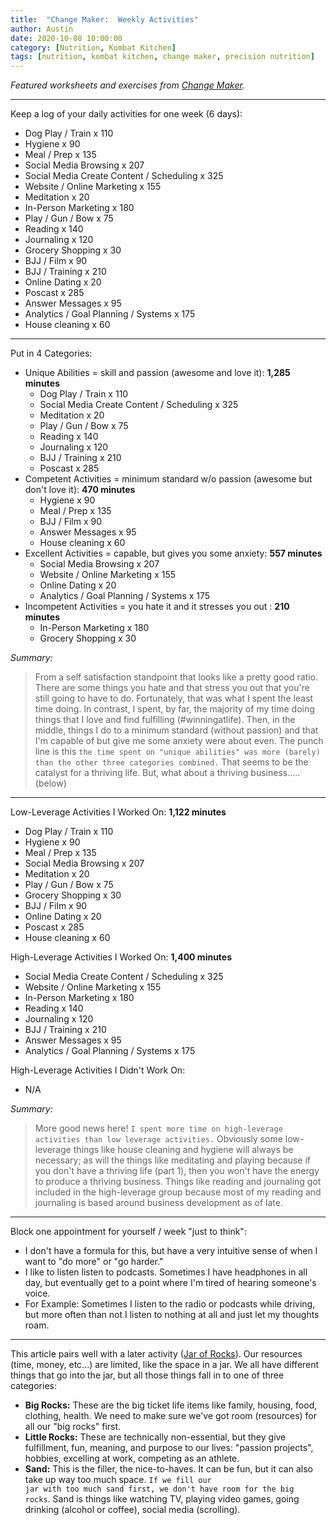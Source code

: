 ```yaml
---
title:  "Change Maker:  Weekly Activities"
author: Austin
date: 2020-10-08 10:00:00
category: [Nutrition, Kombat Kitchen]
tags: [nutrition, kombat kitchen, change maker, precision nutrition]
---
```


*Featured worksheets and exercises from [Change Maker](https://amzn.to/3nvvUo4).*

---

Keep a log of your daily activities for one week (6 days):
 
 * Dog  Play / Train x 110
 * Hygiene x 90
 * Meal / Prep x 135
 * Social Media Browsing x 207
 * Social Media Create Content / Scheduling x 325
* Website / Online Marketing x 155
* Meditation x 20
* In-Person Marketing x 180
* Play / Gun / Bow x 75
* Reading x 140
* Journaling x 120
* Grocery Shopping x 30
* BJJ / Film x 90
* BJJ / Training x 210
* Online Dating x 20
* Poscast x 285
* Answer Messages x 95
* Analytics / Goal Planning / Systems x 175
* House cleaning x 60

---

Put in 4 Categories:

* Unique Abilities = skill and passion (awesome and love it): **1,285 minutes**
    *  Dog  Play / Train x 110
    *  Social Media Create Content / Scheduling x 325
    *  Meditation x 20
    *  Play / Gun / Bow x 75
    *  Reading x 140
    *  Journaling x 120
    *  BJJ / Training x 210
    *  Poscast x 285
* Competent Activities = minimum standard w/o passion (awesome but don't love it): **470 minutes**
    * Hygiene x 90
    * Meal / Prep x 135
    * BJJ / Film x 90
    * Answer Messages x 95
    * House cleaning x 60
* Excellent Activities = capable, but gives you some anxiety: **557 minutes**
    * Social Media Browsing x 207
    * Website / Online Marketing x 155
    * Online Dating x 20
    * Analytics / Goal Planning / Systems x 175
* Incompetent Activities = you hate it and it stresses you out : **210 minutes**
    * In-Person Marketing x 180
    * Grocery Shopping x 30

*Summary:*  

> From a self satisfaction standpoint that looks like a pretty good ratio.  There are some things you hate and that stress you out that you're still going to have to do.  Fortunately, that was what I spent the least time doing.  In contrast, I spent, by far, the majority of my time doing things that I love and find fulfilling (#winningatlife).  Then, in the middle, things I do to a minimum standard (without passion) and that I'm capable of but give me some anxiety were about even.  The punch line is this <code>the time spent on "unique abilities" was more (barely) than the other three categories combined.</code>  That seems to be the catalyst  for a thriving life.  But, what about a thriving business..... (below)

---

Low-Leverage Activities I Worked On: **1,122 minutes**

* Dog  Play / Train x 110
* Hygiene x 90
* Meal / Prep x 135
* Social Media Browsing x 207
* Meditation x 20
* Play / Gun / Bow x 75
* Grocery Shopping x 30
* BJJ / Film x 90
* Online Dating x 20
* Poscast x 285
* House cleaning x 60

High-Leverage Activities I Worked On: **1,400 minutes**

* Social Media Create Content / Scheduling x 325
* Website / Online Marketing x 155
* In-Person Marketing x 180
* Reading x 140
* Journaling x 120
* BJJ / Training x 210
* Answer Messages x 95
* Analytics / Goal Planning / Systems x 175

High-Leverage Activities I Didn't Work On:

* N/A

*Summary:*

> More good news here!  <code>I spent more time on high-leverage activities than low leverage activities.</code>  Obviously some low-leverage things like house cleaning and hygiene will always be necessary; as will the things like meditating and playing because if you don't have a thriving life (part 1), then you won't have the energy to produce a thriving business.  Things like reading and journaling got included in the high-leverage group because most of my reading and journaling is based around business development as of late.

---

Block one appointment for yourself / week "just to think":

* I don't have a formula for this, but have a very intuitive sense of when I want to "do more" or "go harder."
* I like to listen listen to podcasts.  Sometimes I have headphones in all day, but eventually get to a point where I'm tired of hearing someone's voice.
* For Example:  Sometimes I listen to the radio or podcasts while driving, but  more often than not I listen to nothing at all and just let my thoughts roam.

---

This article pairs well with a later activity ([Jar of Rocks](/assets/docs/changemaker-rocks.pdf)).  Our resources (time, money, etc...) are limited, like the space in a jar.  We all have different things that go into the  jar, but all those things fall in to one of three categories:

* **Big Rocks:**  These are the big ticket life items like family, housing, food, clothing, health.  We need to make sure we've got room (resources) for all our "big rocks" first.
* **Little Rocks:**  These are technically non-essential, but they give fulfillment, fun, meaning, and purpose to our lives: "passion projects", hobbies, excelling at work, competing as an athlete.
* **Sand:**  This is the filler, the nice-to-haves.  It can be fun, but it can also take up way too much space.  <code>If we fill our jar with too  much sand first, we don't have room for the big rocks</code>.  Sand is things like watching TV, playing video games, going drinking (alcohol or coffee), social media (scrolling).
